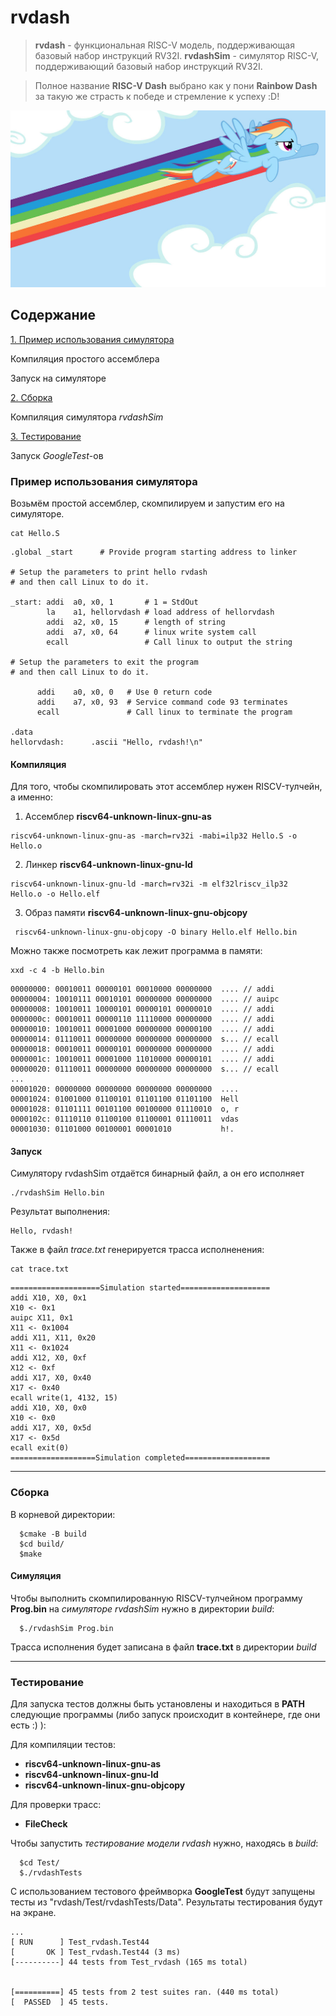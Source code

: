 # rvdash 

> **rvdash** - функциональная RISC-V модель, поддерживающая базовый набор инструкций RV32I.
> **rvdashSim** - cимулятор RISC-V, поддерживающий базовый набор инструкций RV32I.

> Полное название **RISC-V Dash** выбрано как у пони **Rainbow Dash** 
> за такую же страсть к победе и стремление к успеху :D!

 
![example](Pictures/rvdash.jpg) 


## Содержание

[1. Пример использования симулятора](#1)

Компиляция простого ассемблера


Запуск на симуляторе

[2. Сборка ](#2)

Компиляция симулятора *rvdashSim*

[3. Тестирование](#3)

Запуск *GoogleTest*-ов




<a name="1"></a>
 ### Пример использования симулятора

Возьмём простой ассемблер, скомпилируем и запустим его на симуляторе.

```
cat Hello.S
```
  ```
  .global _start      # Provide program starting address to linker

# Setup the parameters to print hello rvdash
# and then call Linux to do it.

_start: addi  a0, x0, 1       # 1 = StdOut
          la    a1, hellorvdash # load address of hellorvdash
          addi  a2, x0, 15      # length of string
          addi  a7, x0, 64      # linux write system call
          ecall                 # Call linux to output the string

# Setup the parameters to exit the program
# and then call Linux to do it.

        addi    a0, x0, 0   # Use 0 return code
        addi    a7, x0, 93  # Service command code 93 terminates
        ecall               # Call linux to terminate the program

.data
hellorvdash:      .ascii "Hello, rvdash!\n"

  ```

#### Компиляция
 
Для того, чтобы скомпилировать этот ассемблер нужен RISCV-тулчейн, а именно:

1. Ассемблер **riscv64-unknown-linux-gnu-as**
```
riscv64-unknown-linux-gnu-as -march=rv32i -mabi=ilp32 Hello.S -o Hello.o 
```
2. Линкер **riscv64-unknown-linux-gnu-ld**
```
riscv64-unknown-linux-gnu-ld -march=rv32i -m elf32lriscv_ilp32  Hello.o -o Hello.elf
```
3. Образ памяти **riscv64-unknown-linux-gnu-objcopy**
```
 riscv64-unknown-linux-gnu-objcopy -O binary Hello.elf Hello.bin
```

Можно также посмотреть как лежит программа в памяти:
```
xxd -c 4 -b Hello.bin
```
```
00000000: 00010011 00000101 00010000 00000000  .... // addi
00000004: 10010111 00010101 00000000 00000000  .... // auipc
00000008: 10010011 10000101 00000101 00000010  .... // addi
0000000c: 00010011 00000110 11110000 00000000  .... // addi
00000010: 10010011 00001000 00000000 00000100  .... // addi
00000014: 01110011 00000000 00000000 00000000  s... // ecall
00000018: 00010011 00000101 00000000 00000000  .... // addi
0000001c: 10010011 00001000 11010000 00000101  .... // addi
00000020: 01110011 00000000 00000000 00000000  s... // ecall
...
00001020: 00000000 00000000 00000000 00000000  ....
00001024: 01001000 01100101 01101100 01101100  Hell
00001028: 01101111 00101100 00100000 01110010  o, r
0000102c: 01110110 01100100 01100001 01110011  vdas
00001030: 01101000 00100001 00001010           h!.

```

#### Запуск
 
 Симулятору rvdashSim отдаётся бинарный файл, а он его исполняет
 ```
 ./rvdashSim Hello.bin
 ```
 Результат выполнения:
 ```
 Hello, rvdash!
 ```
 Также в файл *trace.txt* генерируется трасса исполненения:
 ```
 cat trace.txt
 ```
 ```
 ====================Simulation started====================
addi X10, X0, 0x1
X10 <- 0x1
auipc X11, 0x1
X11 <- 0x1004
addi X11, X11, 0x20
X11 <- 0x1024
addi X12, X0, 0xf
X12 <- 0xf
addi X17, X0, 0x40
X17 <- 0x40
ecall write(1, 4132, 15)
addi X10, X0, 0x0
X10 <- 0x0
addi X17, X0, 0x5d
X17 <- 0x5d
ecall exit(0)
===================Simulation completed===================

 ``` 
 
-----------------------------------------------------------------------------

<a name="2"></a>
 ### Сборка

В корневой директории:

```
  $cmake -B build
  $cd build/
  $make
```
 
#### Симуляция

Чтобы выполнить скомпилированную RISCV-тулчейном программу **Prog.bin** на *симуляторе rvdashSim* нужно в директории *build*:
``` 
  $./rvdashSim Prog.bin
``` 

Трасса исполнения будет записана в файл **trace.txt** в директории *build*


-----------------------------------------------------------------------------

<a name="3"></a>
 ### Тестирование

Для запуска тестов должны быть установлены и находиться в **PATH** следующие программы
(либо запуск происходит в контейнере, где они есть :) ):

Для компиляции тестов:
* **riscv64-unknown-linux-gnu-as**
* **riscv64-unknown-linux-gnu-ld**
* **riscv64-unknown-linux-gnu-objcopy**

Для проверки трасс:
* **FileCheck**

Чтобы запустить *тестирование модели rvdash* нужно, находясь в *build*:  

```
  $cd Test/
  $./rvdashTests
```
С использованием тестового фреймворка **GoogleTest** будут запущены тесты из "rvdash/Test/rvdashTests/Data". Результаты тестирования будут на экране.

```
...
[ RUN      ] Test_rvdash.Test44
[       OK ] Test_rvdash.Test44 (3 ms)
[----------] 44 tests from Test_rvdash (165 ms total)


[==========] 45 tests from 2 test suites ran. (440 ms total)
[  PASSED  ] 45 tests.
```
 
